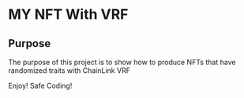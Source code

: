 # MY NFT With VRF

## Purpose
The purpose of this project is to show how to
produce NFTs that have randomized traits with ChainLink VRF

Enjoy! Safe Coding!